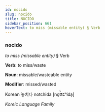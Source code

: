 ```yaml
---
id: nocido
slug: nocido
title: NOCİDO
sidebar_position: 661
hoverText: to miss (missable entity) § Verb
---
```


### nocido

*to miss (missable entity)* **§** Verb

**Verb**: to miss/waste

**Noun**: missable/wasteable entity

**Modifier**: missed/wasted

Korean 놓치다 notchida [no̞t̚t͡ɕʰida̠]

*Koreic Language Family*